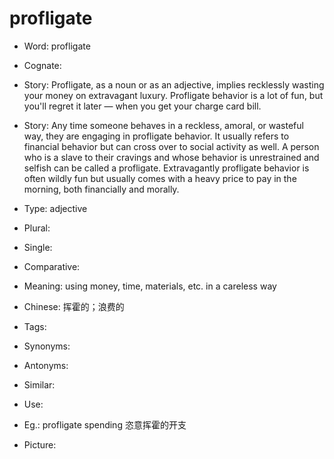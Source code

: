 # profligate

- Word: profligate
- Cognate: 
- Story: Profligate, as a noun or as an adjective, implies recklessly wasting your money on extravagant luxury. Profligate behavior is a lot of fun, but you'll regret it later — when you get your charge card bill.
- Story: Any time someone behaves in a reckless, amoral, or wasteful way, they are engaging in profligate behavior. It usually refers to financial behavior but can cross over to social activity as well. A person who is a slave to their cravings and whose behavior is unrestrained and selfish can be called a profligate. Extravagantly profligate behavior is often wildly fun but usually comes with a heavy price to pay in the morning, both financially and morally.

- Type: adjective
- Plural: 
- Single: 
- Comparative: 
- Meaning: using money, time, materials, etc. in a careless way
- Chinese: 挥霍的；浪费的
- Tags: 
- Synonyms: 
- Antonyms: 
- Similar: 
- Use: 
- Eg.: profligate spending 恣意挥霍的开支
- Picture: 

